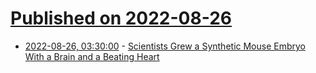 # [Published on 2022-08-26](index.md)

* [2022-08-26, 03:30:00](https://science.slashdot.org/story/22/08/25/2020206/scientists-grew-a-synthetic-mouse-embryo-with-a-brain-and-a-beating-heart?utm_source=rss1.0mainlinkanon&utm_medium=feed) - [Scientists Grew a Synthetic Mouse Embryo With a Brain and a Beating Heart](https://science.slashdot.org/story/22/08/25/2020206/scientists-grew-a-synthetic-mouse-embryo-with-a-brain-and-a-beating-heart?utm_source=rss1.0mainlinkanon&utm_medium=feed)
